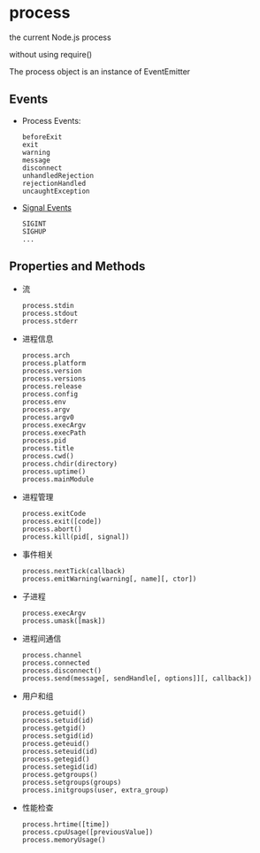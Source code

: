# process

the current Node.js process

without using require()

The process object is an instance of EventEmitter

## Events

*   Process Events:

    ```
    beforeExit
    exit
    warning
    message
    disconnect
    unhandledRejection
    rejectionHandled
    uncaughtException
    ```

*   [Signal Events](http://man7.org/linux/man-pages/man7/signal.7.html)

    ```
    SIGINT
    SIGHUP
    ...
    ```

## Properties and Methods

*   流

    ```
    process.stdin
    process.stdout
    process.stderr
    ```

*   进程信息

    ```
    process.arch
    process.platform
    process.version
    process.versions
    process.release
    process.config
    process.env
    process.argv
    process.argv0
    process.execArgv
    process.execPath
    process.pid
    process.title
    process.cwd()
    process.chdir(directory)
    process.uptime()
    process.mainModule
    ```

*   进程管理

    ```
    process.exitCode
    process.exit([code])
    process.abort()
    process.kill(pid[, signal])
    ```

*   事件相关

    ```
    process.nextTick(callback)
    process.emitWarning(warning[, name][, ctor])
    ```

*   子进程

    ```
    process.execArgv
    process.umask([mask])
    ```

*   进程间通信

    ```
    process.channel
    process.connected
    process.disconnect()
    process.send(message[, sendHandle[, options]][, callback])
    ```

*   用户和组

    ```
    process.getuid()
    process.setuid(id)
    process.getgid()
    process.setgid(id)
    process.geteuid()
    process.seteuid(id)
    process.getegid()
    process.setegid(id)
    process.getgroups()
    process.setgroups(groups)
    process.initgroups(user, extra_group)
    ```

*   性能检查

    ```
    process.hrtime([time])
    process.cpuUsage([previousValue])
    process.memoryUsage()
    ```
